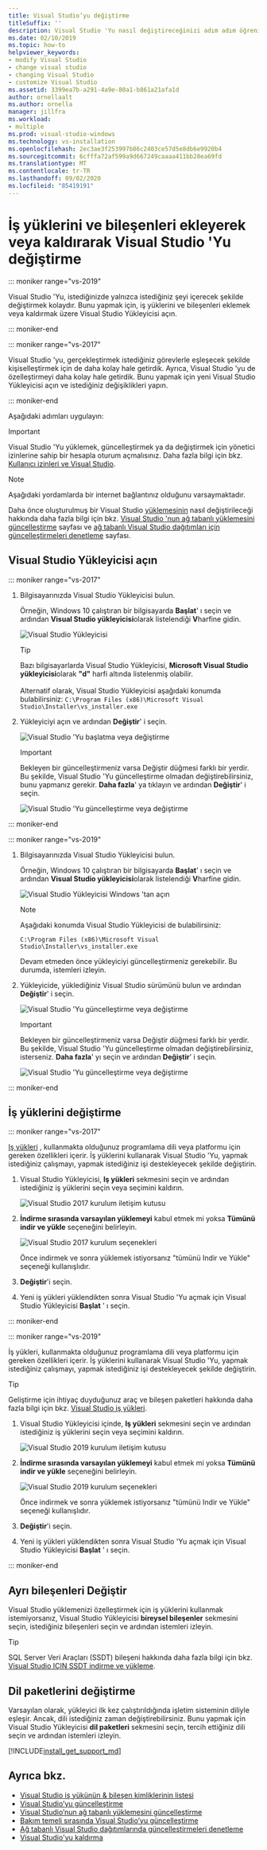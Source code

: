 ```yaml
---
title: Visual Studio’yu değiştirme
titleSuffix: ''
description: Visual Studio 'Yu nasıl değiştireceğinizi adım adım öğrenin.
ms.date: 02/10/2019
ms.topic: how-to
helpviewer_keywords:
- modify Visual Studio
- change visual studio
- changing Visual Studio
- customize Visual Studio
ms.assetid: 3399ea7b-a291-4a9e-80a1-b861a21afa1d
author: ornellaalt
ms.author: ornella
manager: jillfra
ms.workload:
- multiple
ms.prod: visual-studio-windows
ms.technology: vs-installation
ms.openlocfilehash: 2ec3ae3f253997b86c2403ce57d5e8db6e9920b4
ms.sourcegitcommit: 6cfffa72af599a9d667249caaaa411bb28ea69fd
ms.translationtype: MT
ms.contentlocale: tr-TR
ms.lasthandoff: 09/02/2020
ms.locfileid: "85419191"
---
```

# <a name="modify-visual-studio-by-adding-or-removing-workloads-and-components"></a>İş yüklerini ve bileşenleri ekleyerek veya kaldırarak Visual Studio 'Yu değiştirme

::: moniker range="vs-2019"

Visual Studio 'Yu, istediğinizde yalnızca istediğiniz şeyi içerecek şekilde değiştirmek kolaydır. Bunu yapmak için, iş yüklerini ve bileşenleri eklemek veya kaldırmak üzere Visual Studio Yükleyicisi açın.

::: moniker-end

::: moniker range="vs-2017"

Visual Studio 'yu, gerçekleştirmek istediğiniz görevlerle eşleşecek şekilde kişiselleştirmek için de daha kolay hale getirdik. Ayrıca, Visual Studio 'yu de özelleştirmeyi daha kolay hale getirdik. Bunu yapmak için yeni Visual Studio Yükleyicisi açın ve istediğiniz değişiklikleri yapın.

::: moniker-end

Aşağıdaki adımları uygulayın:

>[!IMPORTANT]
>Visual Studio 'Yu yüklemek, güncelleştirmek ya da değiştirmek için yönetici izinlerine sahip bir hesapla oturum açmalısınız. Daha fazla bilgi için bkz. [Kullanıcı izinleri ve Visual Studio](../ide/user-permissions-and-visual-studio.md).

>[!NOTE]
> Aşağıdaki yordamlarda bir internet bağlantınız olduğunu varsaymaktadır.
>
> Daha önce oluşturulmuş bir Visual Studio [yüklemesinin](create-an-offline-installation-of-visual-studio.md) nasıl değiştirileceği hakkında daha fazla bilgi için bkz. [Visual Studio 'nun ağ tabanlı yüklemesini güncelleştirme](update-a-network-installation-of-visual-studio.md) sayfası ve [ağ tabanlı Visual Studio dağıtımları için güncelleştirmeleri denetleme](controlling-updates-to-visual-studio-deployments.md) sayfası.

## <a name="open-the-visual-studio-installer"></a>Visual Studio Yükleyicisi açın

::: moniker range="vs-2017"

1. Bilgisayarınızda Visual Studio Yükleyicisi bulun.

     Örneğin, Windows 10 çalıştıran bir bilgisayarda **Başlat**' ı seçin ve ardından **Visual Studio yükleyicisi**olarak listelendiği **V**harfine gidin.

     ![Visual Studio Yükleyicisi](media/locate-the-visual-studio-installer.png "Microsoft Visual Studio yükleyicisini bulun")

     >[!TIP]
     >Bazı bilgisayarlarda Visual Studio Yükleyicisi, **Microsoft Visual Studio yükleyicisi**olarak **"d"** harfi altında listelenmiş olabilir.<br/><br/> Alternatif olarak, Visual Studio Yükleyicisi aşağıdaki konumda bulabilirsiniz: `C:\Program Files (x86)\Microsoft Visual Studio\Installer\vs_installer.exe`

1. Yükleyiciyi açın ve ardından **Değiştir**' i seçin.

     ![Visual Studio 'Yu başlatma veya değiştirme](media/modify-visual-studio.png "Visual Studio 2017'yi Değiştirme")

     > [!IMPORTANT]
     > Bekleyen bir güncelleştirmeniz varsa Değiştir düğmesi farklı bir yerdir. Bu şekilde, Visual Studio 'Yu güncelleştirme olmadan değiştirebilirsiniz, bunu yapmanız gerekir. **Daha fazla**' ya tıklayın ve ardından **Değiştir**' i seçin.
     >
     > ![Visual Studio 'Yu güncelleştirme veya değiştirme](media/modify-or-update-visual-studio.png "Visual Studio 2017 'yi güncelleştirme veya değiştirme")

::: moniker-end

::: moniker range="vs-2019"

1. Bilgisayarınızda Visual Studio Yükleyicisi bulun.

     Örneğin, Windows 10 çalıştıran bir bilgisayarda **Başlat**' ı seçin ve ardından **Visual Studio yükleyicisi**olarak listelendiği **V**harfine gidin.

     ![Visual Studio Yükleyicisi Windows 'tan açın](media/vs-2019/vs-installer-windows-start.png "Visual Studio Yükleyicisi açın")

     > [!NOTE]
     > Aşağıdaki konumda Visual Studio Yükleyicisi de bulabilirsiniz:
     >
     > `C:\Program Files (x86)\Microsoft Visual Studio\Installer\vs_installer.exe`

    Devam etmeden önce yükleyiciyi güncelleştirmeniz gerekebilir. Bu durumda, istemleri izleyin.

1. Yükleyicide, yüklediğiniz Visual Studio sürümünü bulun ve ardından **Değiştir**' i seçin.

     ![Visual Studio 'Yu güncelleştirme veya değiştirme](media/vs-2019/vs-installer-modify.png "Visual Studio 2019 'yi güncelleştirme veya değiştirme")

     > [!IMPORTANT]
     > Bekleyen bir güncelleştirmeniz varsa Değiştir düğmesi farklı bir yerdir. Bu şekilde, Visual Studio 'Yu güncelleştirme olmadan değiştirebilirsiniz, isterseniz. **Daha fazla**' yı seçin ve ardından **Değiştir**' i seçin.
     >
     > ![Visual Studio 'Yu güncelleştirme veya değiştirme](media/vs-2019/modify-update-visual-studio.png "Visual Studio 2019 'yi güncelleştirme veya değiştirme")

::: moniker-end

## <a name="modify-workloads"></a>İş yüklerini değiştirme

::: moniker range="vs-2017"

 [Iş yükleri](https://visualstudio.microsoft.com/vs/support/selecting-workloads-visual-studio-2017/) , kullanmakta olduğunuz programlama dili veya platformu için gereken özellikleri içerir. İş yüklerini kullanarak Visual Studio 'Yu, yapmak istediğiniz çalışmayı, yapmak istediğiniz işi destekleyecek şekilde değiştirin.

1. Visual Studio Yükleyicisi, **Iş yükleri** sekmesini seçin ve ardından istediğiniz iş yüklerini seçin veya seçimini kaldırın.

    ![Visual Studio 2017 kurulum iletişim kutusu](media/modify-workloads.png "Visual Studio 2019 'de iş yükü seçme")

1. **İndirme sırasında varsayılan yüklemeyi** kabul etmek mi yoksa **Tümünü indir ve yükle** seçeneğini belirleyin.

    ![Visual Studio 2017 kurulum seçenekleri](media/vs-2019/vs-installer-choose-install-or-download.png "İlk kez karşıdan yükleme veya indirme sırasında yüklemeyi seçin ve daha sonra yükleyin")

    Önce indirmek ve sonra yüklemek istiyorsanız "tümünü Indir ve Yükle" seçeneği kullanışlıdır.

1. **Değiştir**'i seçin.

1. Yeni iş yükleri yüklendikten sonra Visual Studio 'Yu açmak için Visual Studio Yükleyicisi **Başlat** ' ı seçin.

::: moniker-end

::: moniker range="vs-2019"

 İş yükleri, kullanmakta olduğunuz programlama dili veya platformu için gereken özellikleri içerir. İş yüklerini kullanarak Visual Studio 'Yu, yapmak istediğiniz çalışmayı, yapmak istediğiniz işi destekleyecek şekilde değiştirin.

 > [!TIP]
>Geliştirme için ihtiyaç duyduğunuz araç ve bileşen paketleri hakkında daha fazla bilgi için bkz. [Visual Studio iş yükleri](https://visualstudio.microsoft.com/vs/#workloads).

1. Visual Studio Yükleyicisi içinde, **Iş yükleri** sekmesini seçin ve ardından istediğiniz iş yüklerini seçin veya seçimini kaldırın.

    ![Visual Studio 2019 kurulum iletişim kutusu](media/vs-2019/vs-installer-modify-workloads.png "Visual Studio 2019 'de iş yükü seçme")

1. **İndirme sırasında varsayılan yüklemeyi** kabul etmek mi yoksa **Tümünü indir ve yükle** seçeneğini belirleyin.

    ![Visual Studio 2019 kurulum seçenekleri](media/vs-2019/vs-installer-choose-install-or-download.png "İlk kez karşıdan yükleme veya indirme sırasında yüklemeyi seçin ve daha sonra yükleyin")

    Önce indirmek ve sonra yüklemek istiyorsanız "tümünü Indir ve Yükle" seçeneği kullanışlıdır.

1. **Değiştir**'i seçin.

1. Yeni iş yükleri yüklendikten sonra Visual Studio 'Yu açmak için Visual Studio Yükleyicisi **Başlat** ' ı seçin.

::: moniker-end

## <a name="modify-individual-components"></a>Ayrı bileşenleri Değiştir

Visual Studio yüklemenizi özelleştirmek için iş yüklerini kullanmak istemiyorsanız, Visual Studio Yükleyicisi **bireysel bileşenler** sekmesini seçin, istediğiniz bileşenleri seçin ve ardından istemleri izleyin.

>[!TIP]
> SQL Server Veri Araçları (SSDT) bileşeni hakkında daha fazla bilgi için bkz. [Visual Studio IÇIN SSDT indirme ve yükleme](/sql/ssdt/download-sql-server-data-tools-ssdt?view=sql-server-ver15).

## <a name="modify-language-packs"></a>Dil paketlerini değiştirme

Varsayılan olarak, yükleyici ilk kez çalıştırıldığında işletim sisteminin diliyle eşleşir. Ancak, dili istediğiniz zaman değiştirebilirsiniz. Bunu yapmak için Visual Studio Yükleyicisi **dil paketleri** sekmesini seçin, tercih ettiğiniz dili seçin ve ardından istemleri izleyin.

[!INCLUDE[install_get_support_md](includes/install_get_support_md.md)]

## <a name="see-also"></a>Ayrıca bkz.

* [Visual Studio iş yükünün & bileşen kimliklerinin listesi](workload-and-component-ids.md)
* [Visual Studio’yu güncelleştirme](update-visual-studio.md)
* [Visual Studio’nun ağ tabanlı yüklemesini güncelleştirme](update-a-network-installation-of-visual-studio.md)
* [Bakım temeli sırasında Visual Studio’yu güncelleştirme](update-servicing-baseline.md)
* [Ağ tabanlı Visual Studio dağıtımlarında güncelleştirmeleri denetleme](controlling-updates-to-visual-studio-deployments.md)
* [Visual Studio'yu kaldırma](uninstall-visual-studio.md)
